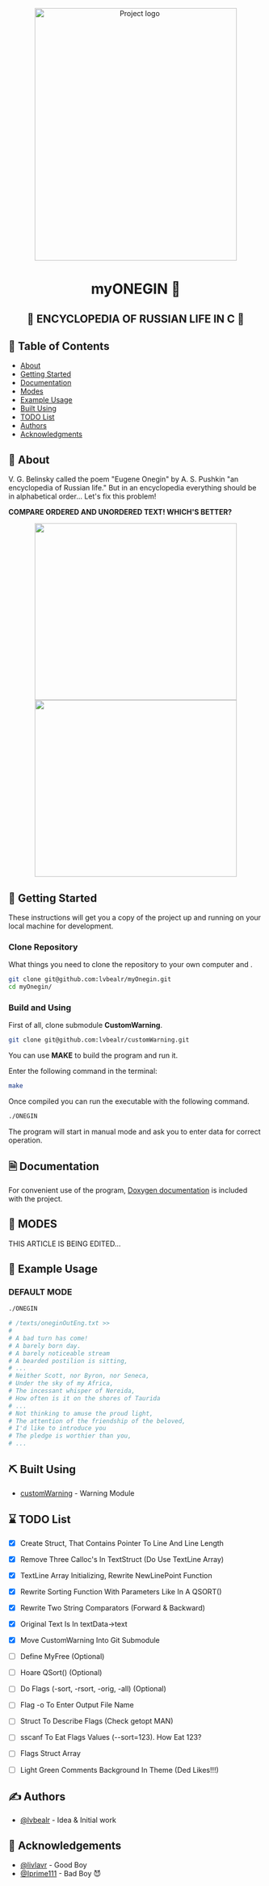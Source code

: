 <p align="center">
  <a href="https://artnow.ru/kartina-Evgeniy-Onegin-Portret-hudozhnik-Shipitsova-Elena-998492.html" rel="noopener">
 <img width=400 height=500 src="https://i.imgur.com/cfONpXQ.png" alt="Project logo"></a>
</p>

<h1 align="center">myONEGIN 💫</h1>

<h2 align="center">📖 ENCYCLOPEDIA OF RUSSIAN LIFE IN C 📖</h2>

## 📝 Table of Contents
- [About](#about)
- [Getting Started](#getting_started)
- [Documentation](#documentation)
- [Modes](#modes)
- [Example Usage](#usage)
- [Built Using](#built_using)
- [TODO List](#todo)
- [Authors](#authors)
- [Acknowledgments](#acknowledgement)

## 🧐 About <a name = "about"></a>

V. G. Belinsky called the poem "Eugene Onegin" by A. S. Pushkin "an encyclopedia of Russian life." But in an encyclopedia everything should be in alphabetical order... Let's fix this problem!

**COMPARE ORDERED AND UNORDERED TEXT! WHICH'S BETTER?**

<p align="center">
  <img src = "https://i.imgur.com/955BJji.png" width=400 height=350>
  <img src = "https://i.imgur.com/d18eCLQ.png" width=400 height=350>
</p>

## 🏁 Getting Started <a name = "getting_started"></a>

These instructions will get you a copy of the project up and running on your local machine for development.

### Clone Repository

What things you need to clone the repository to your own computer and .

```bash
git clone git@github.com:lvbealr/myOnegin.git
cd myOnegin/
```

### Build and Using

First of all, clone submodule <b>CustomWarning</b>.

```bash
git clone git@github.com:lvbealr/customWarning.git
```

You can use <b>MAKE</b> to build the program and run it.

Enter the following command in the terminal:

```bash
make
```

Once compiled you can run the executable with the following command.

```bash
./ONEGIN
```

The program will start in manual mode and ask you to enter data for correct operation.

## 🗎 Documentation <a name = "documentation"></a>

For convenient use of the program, [Doxygen documentation](https://lvbealr.github.io/) is included with the project.

## 🔧 MODES <a name = "modes"></a>

THIS ARTICLE IS BEING EDITED...

## 🎈 Example Usage <a name="usage"></a>

### DEFAULT MODE
```bash
./ONEGIN

# /texts/oneginOutEng.txt >>
#
# A bad turn has come!
# A barely born day.
# A barely noticeable stream
# A bearded postilion is sitting,
# ...
# Neither Scott, nor Byron, nor Seneca,
# Under the sky of my Africa,
# The incessant whisper of Nereida,
# How often is it on the shores of Taurida
# ...
# Not thinking to amuse the proud light,
# The attention of the friendship of the beloved,
# I'd like to introduce you
# The pledge is worthier than you,
# ...
```
## ⛏️ Built Using <a name = "built_using"></a>
- [customWarning](https://github.com/lvbealr/customWarning) - Warning Module

## ⌛ TODO List <a name = "todo"></a>
- [x] Create Struct, That Contains Pointer To Line And Line Length
- [x] Remove Three Calloc's In TextStruct (Do Use TextLine Array)
- [x] TextLine Array Initializing, Rewrite NewLinePoint Function
- [x] Rewrite Sorting Function With Parameters Like In A QSORT()
- [x] Rewrite Two String Comparators (Forward & Backward)
- [x] Original Text Is In textData->text
- [x] Move CustomWarning Into Git Submodule
- [ ] Define MyFree (Optional)
- [ ] Hoare QSort() (Optional)
- [ ] Do Flags (-sort, -rsort, -orig, -all) (Optional)
- [ ] Flag -o To Enter Output File Name
- [ ] Struct To Describe Flags (Check getopt MAN)
- [ ] sscanf To Eat Flags Values (--sort=123). How Eat 123?
- [ ] Flags Struct Array
- [ ] Light Green Comments Background In Theme (Ded Likes!!!)


## ✍️ Authors <a name = "authors"></a>

- [@lvbealr](https://github.com/lvbealr) - Idea & Initial work



## 🎉 Acknowledgements <a name = "acknowledgement"></a>

- [@livlavr](https://github.com/livlavr) - Good Boy
- [@Iprime111](https://github.com/Iprime111) - Bad Boy 😈
